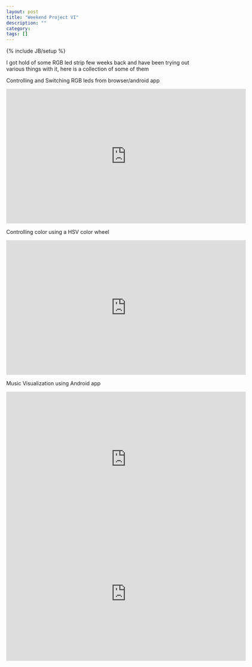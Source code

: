 ```yaml
---
layout: post
title: "Weekend Project VI"
description: ""
category: 
tags: []
---
```

{% include JB/setup %}

I got hold of some RGB led strip few weeks back and have been trying out various things with it, here is a collection of some of them

Controlling and Switching RGB leds from browser/android app
<iframe width="640" height="360" src="http://www.youtube.com/embed/s0ADQMUJvas" frameborder="0"> </iframe>


Controlling color using a HSV color wheel
<iframe width="640" height="360" src="http://www.youtube.com/embed/uxESMgrcsU8" frameborder="0"> </iframe>


Music Visualization using Android app
<iframe width="640" height="360" src="http://www.youtube.com/embed/Ud0gQhpraas" frameborder="0"> </iframe>

<iframe width="640" height="360" src="http://www.youtube.com/embed/UxSa187ad7E" frameborder="0"> </iframe>


